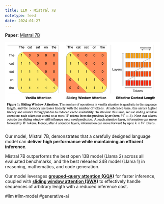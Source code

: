 ```yaml
---
title: LLM - Mistral 7B
notetype: feed
date: 2024-01-27
---
```


**Paper**: [Mistral 7B](https://arxiv.org/pdf/2310.06825.pdf)

![mistral-architecture](/assets/img/mistral-1.png)

Our model, Mistral 7B, demonstrates that a carefully designed language model can **deliver high performance while maintaining an efficient inference**.

Mistral 7B outperforms the best open 13B model (Llama 2) across all evaluated benchmarks, and the best released 34B model (Llama 1) in reasoning, mathematics, and code generation.

Our model leverages **[grouped-query attention (GQA)](https://arxiv.org/abs/2305.13245)** for faster inference, coupled with **[sliding window attention (SWA)](https://arxiv.org/abs/1904.10509)** to effectively handle sequences of arbitrary length with a reduced inference cost.


#llm #llm-model #generative-ai 